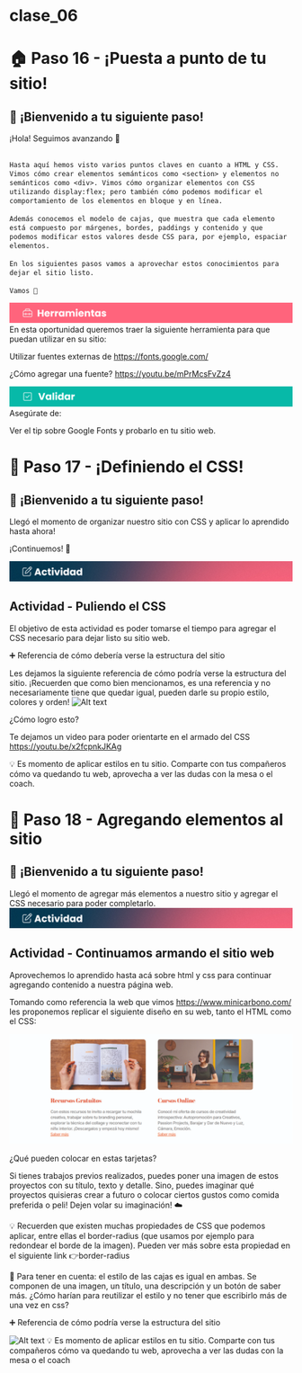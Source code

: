 # clase_06
# 🏠 Paso 16 - ¡Puesta a punto de tu sitio!


## 👋 ¡Bienvenido a tu siguiente paso! 
¡Hola! Seguimos avanzando 👟

```

Hasta aquí hemos visto varios puntos claves en cuanto a HTML y CSS. Vimos cómo crear elementos semánticos como <section> y elementos no semánticos como <div>. Vimos cómo organizar elementos con CSS utilizando display:flex; pero también cómo podemos modificar el comportamiento de los elementos en bloque y en línea. 

Además conocemos el modelo de cajas, que muestra que cada elemento está compuesto por márgenes, bordes, paddings y contenido y que podemos modificar estos valores desde CSS para, por ejemplo, espaciar elementos. 

En los siguientes pasos vamos a aprovechar estos conocimientos para dejar el sitio listo. 

Vamos 🚀

```
![Alt text](img/image1.png)
En esta oportunidad queremos traer la siguiente herramienta para que puedan utilizar en su sitio: 

Utilizar fuentes externas de https://fonts.google.com/ 

¿Cómo agregar una fuente?
https://youtu.be/mPrMcsFvZz4

![Alt text](img/image2.png)
Asegúrate de:

Ver el tip sobre Google Fonts y probarlo en tu sitio web. 

# 👣 Paso 17 - ¡Definiendo el CSS!


## 👋 ¡Bienvenido a tu siguiente paso! 
Llegó el momento de organizar nuestro sitio con CSS y aplicar lo aprendido hasta ahora!

¡Continuemos! 🚀

![Alt text](img/image3.png)

## Actividad - Puliendo el CSS
El objetivo de esta actividad es poder tomarse el tiempo para agregar el CSS necesario para dejar listo su sitio web. 

➕ Referencia de cómo debería verse la estructura del sitio

Les dejamos la siguiente referencia de cómo podría verse la estructura del sitio. ¡Recuerden que como bien mencionamos, es una referencia y no necesariamente tiene que quedar igual, pueden darle su propio estilo, colores y orden! 
![Alt text](img/image4.png)

¿Cómo logro esto?

Te dejamos un video para poder orientarte en el armado del CSS
https://youtu.be/x2fcpnkJKAg

💡 Es momento de aplicar estilos en tu sitio. Comparte con tus compañeros cómo va quedando tu web, aprovecha a ver las dudas con la mesa o el coach.

# 👣 Paso 18 - Agregando elementos al sitio

## 👋 ¡Bienvenido a tu siguiente paso! 
Llegó el momento de agregar más elementos a nuestro sitio y agregar el CSS necesario para poder completarlo.
![Alt text](img/image3.png)

## Actividad - Continuamos armando el sitio web
Aprovechemos lo aprendido hasta acá sobre html y css para continuar agregando contenido a nuestra página web. 

Tomando como referencia la web que vimos https://www.minicarbono.com/ les proponemos replicar el siguiente diseño en su web, tanto el HTML como el CSS:

![Alt text](img/image5.png)

¿Qué pueden colocar en estas tarjetas?

Si tienes trabajos previos realizados, puedes poner una imagen de estos proyectos con su título, texto y detalle. Sino, puedes imaginar qué proyectos quisieras crear a futuro o colocar ciertos gustos como comida preferida o peli! Dejen volar su imaginación! ☁️

💡 Recuerden que existen muchas propiedades de CSS que podemos aplicar, entre ellas el border-radius (que usamos por ejemplo para redondear el borde de la imagen). Pueden ver más sobre esta propiedad en el siguiente link 👉border-radius 

📌 Para tener en cuenta: el estilo de las cajas es igual en ambas. Se componen de una imagen, un título, una descripción y un botón de saber más. ¿Cómo harían para reutilizar el estilo y no tener que escribirlo más de una vez en css?


➕ Referencia de cómo podría verse la estructura del sitio

![Alt text](img/image6.png)
💡 Es momento de aplicar estilos en tu sitio. Comparte con tus compañeros cómo va quedando tu web, aprovecha a ver las dudas con la mesa o el coach